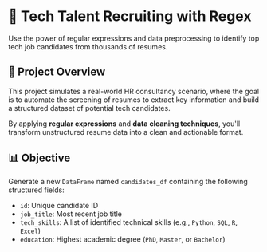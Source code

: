 # 🧠 Tech Talent Recruiting with Regex

Use the power of regular expressions and data preprocessing to identify top tech job candidates from thousands of resumes.

## 📝 Project Overview

This project simulates a real-world HR consultancy scenario, where the goal is to automate the screening of resumes to extract key information and build a structured dataset of potential tech candidates.

By applying **regular expressions** and **data cleaning techniques**, you'll transform unstructured resume data into a clean and actionable format.

## 📊 Objective

Generate a new `DataFrame` named `candidates_df` containing the following structured fields:

* `id`: Unique candidate ID
* `job_title`: Most recent job title
* `tech_skills`: A list of identified technical skills (e.g., `Python`, `SQL`, `R`, `Excel`)
* `education`: Highest academic degree (`PhD`, `Master`, or `Bachelor`)
